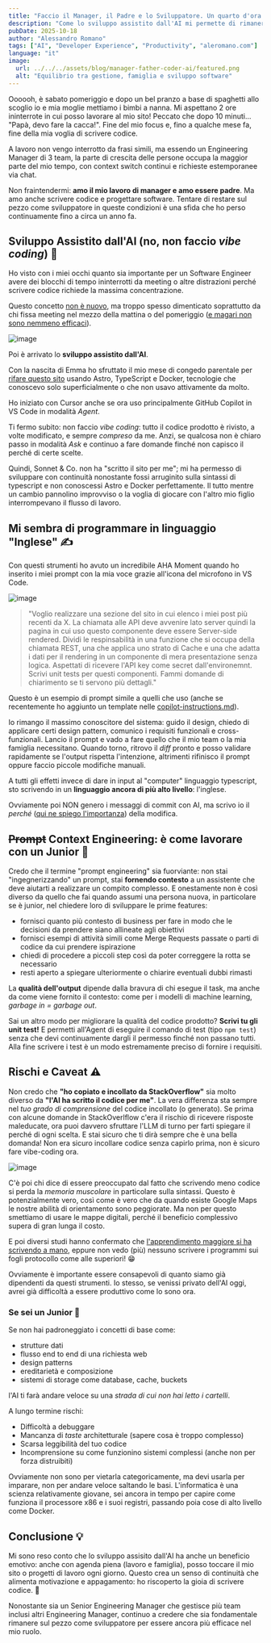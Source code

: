 ```yaml
---
title: "Faccio il Manager, il Padre e lo Sviluppatore. Un quarto d'ora alla volta"
description: "Come lo sviluppo assistito dall'AI mi permette di rimanere sul pezzo dal punto di vista tecnologico a lavoro e sul mio sito personale nonostante context switch continui e tempo limitato. Rischi e benefici."
pubDate: 2025-10-18
author: "Alessandro Romano"
tags: ["AI", "Developer Experience", "Productivity", "aleromano.com"]
language: "it"
image:
  url: ../../../assets/blog/manager-father-coder-ai/featured.png
  alt: "Equilibrio tra gestione, famiglia e sviluppo software"
---
```


Oooooh, è sabato pomeriggio e dopo un bel pranzo a base di spaghetti allo scoglio io e mia moglie mettiamo i bimbi a nanna. Mi aspettano 2 ore ininterrote in cui posso lavorare al mio sito! Peccato che dopo 10 minuti... "Papà, devo fare la cacca!". Fine del mio focus e, fino a qualche mese fa, fine della mia voglia di scrivere codice.

A lavoro non vengo interrotto da frasi simili, ma essendo un Engineering Manager di 3 team, la parte di crescita delle persone occupa la maggior parte del mio tempo, con context switch continui e richieste estemporanee via chat.

Non fraintendermi: __amo il mio lavoro di manager e amo essere padre__. Ma amo anche scrivere codice e progettare software. Tentare di restare sul pezzo come sviluppatore in queste condizioni è una sfida che ho perso continuamente fino a circa un anno fa.

## Sviluppo Assistito dall'AI (no, non faccio _vibe coding_) 🤖

Ho visto con i miei occhi quanto sia importante per un Software Engineer avere dei blocchi di tempo ininterrotti da meeting o altre distrazioni perché scrivere codice richiede la massima concentrazione.

Questo concetto [non è nuovo](https://www.paulgraham.com/makersschedule.html), ma troppo spesso dimenticato soprattutto da chi fissa meeting nel mezzo della mattina o del pomeriggio ([e magari non sono nemmeno efficaci](/posts/it/effective-meetings-agenda)).

![image](../../../assets/blog/manager-father-coder-ai/focus.webp)

Poi è arrivato lo __sviluppo assistito dall'AI__. 

Con la nascita di Emma ho sfruttato il mio mese di congedo parentale per [rifare questo sito](/posts/it/about-this-site) usando Astro, TypeScript e Docker, tecnologie che conoscevo solo superficialmente o che non usavo attivamente da molto.

Ho iniziato con Cursor anche se ora uso principalmente GitHub Copilot in VS Code in modalità _Agent_.

Ti fermo subito: non faccio _vibe coding_: tutto il codice prodotto è rivisto, a volte modificato, e sempre _compreso_ da me.
Anzi, se qualcosa non è chiaro passo in modalità _Ask_ e continuo a fare domande finché non capisco il perché di certe scelte.

Quindi, Sonnet & Co. non ha "scritto il sito per me"; mi ha permesso di sviluppare con continuità nonostante fossi arruginito sulla sintassi di typescript e non conoscessi Astro e Docker perfettamente. Il tutto mentre un cambio pannolino improvviso o la voglia di giocare con l'altro mio figlio interrompevano il flusso di lavoro.

## Mi sembra di programmare in linguaggio "Inglese" ✍️

Con questi strumenti ho avuto un incredibile AHA Moment quando ho inserito i miei prompt con la mia voce grazie all'icona del microfono in VS Code.

![image](../../../assets/blog/manager-father-coder-ai/mic.png)

> "Voglio realizzare una sezione del sito in cui elenco i miei post più recenti da X. La chiamata alle API deve avvenire lato server quindi la pagina in cui uso questo componente deve essere Server-side rendered. Dividi le respinsabilità in una funzione che si occupa della chiamata REST, una che applica uno strato di Cache e una che adatta i dati per il rendering in un componente di mera presentazione senza logica. Aspettati di ricevere l'API key come secret dall'environemnt. Scrivi unit tests per questi componenti. Fammi domande di chiarimento se ti servono più dettagli."

Questo è un esempio di prompt simile a quelli che uso (anche se recentemente ho aggiunto un template nelle [copilot-instructions.md](https://github.com/aleromano92/aleromano.com/blob/main/.github/copilot-instructions.md)).

Io rimango il massimo conoscitore del sistema: guido il design, chiedo di applicare certi design pattern, comunico i requisiti funzionali e cross-funzionali. Lancio il prompt e vado a fare quello che il mio team o la mia famiglia necessitano.
Quando torno, ritrovo il *diff* pronto e posso validare rapidamente se l'output rispetta l'intenzione, altrimenti rifinisco il prompt oppure faccio piccole modifiche manuali.

A tutti gli effetti invece di dare in input al "computer" linguaggio typescript, sto scrivendo in un __linguaggio ancora di più alto livello__: l'inglese.

Ovviamente poi NON genero i messaggi di commit con AI, ma scrivo io il *perché* ([qui ne spiego l'importanza](/posts/it/git-commits-why)) della modifica.

## ~~Prompt~~ Context Engineering: è come lavorare con un Junior 🎯

Credo che il termine "prompt engineering" sia fuorviante: non stai "ingegnerizzando" un prompt, stai __fornendo contesto__ a un assistente che deve aiutarti a realizzare un compito complesso.
E onestamente non è così diverso da quello che fai quando assumi una persona nuova, in particolare se è junior, nel chiedere loro di sviluppare le prime features:

- fornisci quanto più contesto di business per fare in modo che le decisioni da prendere siano allineate agli obiettivi
- fornisci esempi di attività simili come Merge Requests passate o parti di codice da cui prendere ispirazione
- chiedi di procedere a piccoli step così da poter correggere la rotta se necessario
- resti aperto a spiegare ulteriormente o chiarire eventuali dubbi rimasti

La __qualità dell'output__ dipende dalla bravura di chi esegue il task, ma anche da come viene fornito il contesto: come per i modelli di machine learning, _garbage in = garbage out_.

Sai un altro modo per migliorare la qualità del codice prodotto? __Scrivi tu gli unit test!__
E permetti all'Agent di eseguire il comando di test (tipo `npm test`) senza che devi continuamente dargli il permesso finché non passano tutti. Alla fine scrivere i test è un modo estremamente preciso di fornire i requisiti.

## Rischi e Caveat ⚠️

Non credo che __"ho copiato e incollato da StackOverflow"__ sia molto diverso da __"l'AI ha scritto il codice per me"__. La vera differenza sta sempre nel _tuo grado di comprensione_ del codice incollato (o generato).
Se prima con alcune domande in StackOverlflow c'era il rischio di ricevere risposte maleducate, ora puoi davvero sfruttare l'LLM di turno per farti spiegare il perché di ogni scelta. E stai sicuro che ti dirà sempre che è una bella domanda!
Non era sicuro incollare codice senza capirlo prima, non è sicuro fare vibe-coding ora.

![image](../../../assets/blog/manager-father-coder-ai/great-question.png)

C'è poi chi dice di essere preoccupato dal fatto che scrivendo meno codice si perda la _memoria muscolare_ in particolare sulla sintassi. 
Questo è potenzialmente vero, così come è vero che da quando esiste Google Maps le nostre abilità di orientamento sono peggiorate. Ma non per questo smettiamo di usare le mappe digitali, perché il beneficio complessivo supera di gran lunga il costo.

E poi diversi studi hanno confermato che [l'apprendimento maggiore si ha scrivendo a mano](https://pmc.ncbi.nlm.nih.gov/articles/PMC11943480/), eppure non vedo (più) nessuno scrivere i programmi sui fogli protocollo come alle superiori! 😁

Ovviamente è importante essere consapevoli di quanto siamo già dipendenti da questi strumenti. Io stesso, se venissi privato dell'AI oggi, avrei già difficoltà a essere produttivo come lo sono ora.

### Se sei un Junior 👶

Se non hai padroneggiato i concetti di base come:

- strutture dati
- flusso end to end di una richiesta web
- design patterns
- ereditarietà e composizione
- sistemi di storage come database, cache, buckets

l'AI ti farà andare veloce su una _strada di cui non hai letto i cartelli_. 

A lungo termine rischi:

- Difficoltà a debuggare
- Mancanza di *taste* architetturale (sapere cosa è troppo complesso)
- Scarsa leggibilità del tuo codice
- Incomprensione su come funzionino sistemi complessi (anche non per forza distruibiti)

Ovviamente non sono per vietarla categoricamente, ma devi usarla per imparare, non per andare veloce saltando le basi. L'informatica è una scienza relativamente giovane, sei ancora in tempo per capire come funziona il processore x86 e i suoi registri, passando poia cose di alto livello come Docker.

## Conclusione 💡

Mi sono reso conto che lo sviluppo assisito dall'AI ha anche un beneficio emotivo: anche con agenda piena (lavoro e famiglia), posso toccare il mio sito o progetti di lavoro ogni giorno. Questo crea un senso di continuità che alimenta motivazione e appagamento: ho riscoperto la gioia di scrivere codice. 🤗

Nonostante sia un Senior Engineering Manager che gestisce più team inclusi altri Engineering Manager, continuo a credere che sia fondamentale rimanere sul pezzo come sviluppatore per essere ancora più efficace nel mio ruolo.
